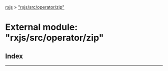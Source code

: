 [rxjs](../README.md) > ["rxjs/src/operator/zip"](../modules/_rxjs_src_operator_zip_.md)

# External module: "rxjs/src/operator/zip"

## Index

---

